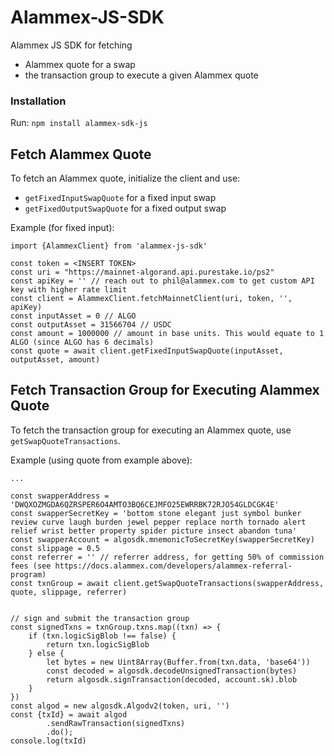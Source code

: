 # Alammex-JS-SDK
Alammex JS SDK for fetching
- Alammex quote for a swap
- the transaction group to execute a given Alammex quote

### Installation

Run: `npm install alammex-sdk-js`

## Fetch Alammex Quote

To fetch an Alammex quote, initialize the client and use:
- `getFixedInputSwapQuote` for a fixed input swap
- `getFixedOutputSwapQuote` for a fixed output swap


Example (for fixed input):

```
import {AlammexClient} from 'alammex-js-sdk'

const token = <INSERT TOKEN>
const uri = "https://mainnet-algorand.api.purestake.io/ps2"
const apiKey = '' // reach out to phil@alammex.com to get custom API key with higher rate limit
const client = AlammexClient.fetchMainnetClient(uri, token, '', apiKey)
const inputAsset = 0 // ALGO
const outputAsset = 31566704 // USDC
const amount = 1000000 // amount in base units. This would equate to 1 ALGO (since ALGO has 6 decimals)
const quote = await client.getFixedInputSwapQuote(inputAsset, outputAsset, amount)
```

## Fetch Transaction Group for Executing Alammex Quote

To fetch the transaction group for executing an Alammex quote, 
use `getSwapQuoteTransactions`.

Example (using quote from example above):

```
...

const swapperAddress = 'DWQXOZMGDA6QZRSPER6O4AMTO3BQ6CEJMFO25EWRRBK72RJO54GLDCGK4E'
const swapperSecretKey = 'bottom stone elegant just symbol bunker review curve laugh burden jewel pepper replace north tornado alert relief wrist better property spider picture insect abandon tuna'
const swapperAccount = algosdk.mnemonicToSecretKey(swapperSecretKey)
const slippage = 0.5
const referrer = '' // referrer address, for getting 50% of commission fees (see https://docs.alammex.com/developers/alammex-referral-program)
const txnGroup = await client.getSwapQuoteTransactions(swapperAddress, quote, slippage, referrer)


// sign and submit the transaction group
const signedTxns = txnGroup.txns.map((txn) => {
    if (txn.logicSigBlob !== false) {
        return txn.logicSigBlob
    } else {
        let bytes = new Uint8Array(Buffer.from(txn.data, 'base64'))
        const decoded = algosdk.decodeUnsignedTransaction(bytes)
        return algosdk.signTransaction(decoded, account.sk).blob
    }
})
const algod = new algosdk.Algodv2(token, uri, '')
const {txId} = await algod
		.sendRawTransaction(signedTxns)
		.do();
console.log(txId)
```





